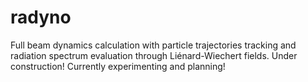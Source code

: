 # radyno

Full beam dynamics calculation with particle trajectories tracking and radiation spectrum evaluation through Liénard-Wiechert fields.
Under construction! Currently experimenting and planning!

